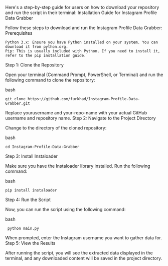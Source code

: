 Here's a step-by-step guide for users on how to download your repository and run the script in their terminal:
Installation Guide for Instagram Profile Data Grabber

Follow these steps to download and run the Instagram Profile Data Grabber:
Prerequisites

    Python 3.x: Ensure you have Python installed on your system. You can download it from python.org.
    Pip: This is usually included with Python. If you need to install it, refer to the pip installation guide.

Step 1: Clone the Repository

Open your terminal (Command Prompt, PowerShell, or Terminal) and run the following command to clone the repository:

bash

    git clone https://github.com/furkhad/Instagram-Profile-Data-Grabber.git


Replace yourusername and your-repo-name with your actual GitHub username and repository name.
Step 2: Navigate to the Project Directory

Change to the directory of the cloned repository:

bash

    cd Instagram-Profile-Data-Grabber

Step 3: Install Instaloader

Make sure you have the Instaloader library installed. Run the following command:

bash

    pip install instaloader

Step 4: Run the Script

Now, you can run the script using the following command:

bash

     python main.py

When prompted, enter the Instagram username you want to gather data for.
Step 5: View the Results

After running the script, you will see the extracted data displayed in the terminal, and any downloaded content will be saved in the project directory.

